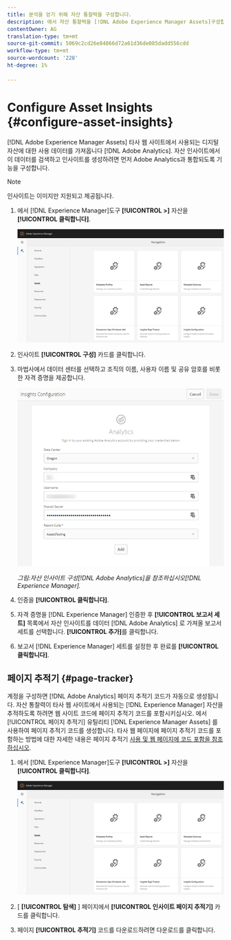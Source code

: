 ```yaml
---
title: 분석을 얻기 위해 자산 통찰력을 구성합니다.
description: 에서 자산 통찰력을 [!DNL Adobe Experience Manager Assets]구성합니다.
contentOwner: AG
translation-type: tm+mt
source-git-commit: 5069c2cd26e84866d72a61d36de085dadd556cdd
workflow-type: tm+mt
source-wordcount: '228'
ht-degree: 1%

---
```



# Configure Asset Insights {#configure-asset-insights}

[!DNL Adobe Experience Manager Assets] 타사 웹 사이트에서 사용되는 디지털 자산에 대한 사용 데이터를 가져옵니다 [!DNL Adobe Analytics]. 자산 인사이트에서 이 데이터를 검색하고 인사이트를 생성하려면 먼저 Adobe Analytics과 통합되도록 기능을 구성합니다.

>[!NOTE]
>
>인사이트는 이미지만 지원되고 제공됩니다.

1. 에서 [!DNL Experience Manager]도구 **[!UICONTROL >]** 자산을 **[!UICONTROL 클릭합니다]**.

   ![chlimage_1-72](assets/chlimage_1-210.png)

1. 인사이트 **[!UICONTROL 구성]** 카드를 클릭합니다.
1. 마법사에서 데이터 센터를 선택하고 조직의 이름, 사용자 이름 및 공유 암호를 비롯한 자격 증명을 제공합니다.

   ![Experience Manager에서 자산 인사이트에 대한 Adobe Analytics 구성](assets/insights_config2.png)

   *그림:자산 인사이트 구성[!DNL Adobe Analytics]을 참조하십시오[!DNL Experience Manager].*

1. 인증을 **[!UICONTROL 클릭합니다]**.
1. 자격 증명을 [!DNL Experience Manager] 인증한 후 **[!UICONTROL 보고서 세트]** 목록에서 자산 인사이트를 데이터 [!DNL Adobe Analytics] 로 가져올 보고서 세트를 선택합니다. **[!UICONTROL 추가]**&#x200B;를 클릭합니다.
1. 보고서 [!DNL Experience Manager] 세트를 설정한 후 완료를 **[!UICONTROL 클릭합니다]**.

## 페이지 추적기 {#page-tracker}

계정을 구성하면 [!DNL Adobe Analytics] 페이지 추적기 코드가 자동으로 생성됩니다. 자산 통찰력이 타사 웹 사이트에서 사용되는 [!DNL Experience Manager] 자산을 추적하도록 하려면 웹 사이트 코드에 페이지 추적기 코드를 포함시키십시오. 에서 [!UICONTROL 페이지 추적기] 유틸리티 [!DNL Experience Manager Assets] 를 사용하여 페이지 추적기 코드를 생성합니다. 타사 웹 페이지에 페이지 추적기 코드를 포함하는 방법에 대한 자세한 내용은 페이지 추적기 [사용 및 웹 페이지에 코드 포함을 참조하십시오](/help/assets/touch-ui-using-page-tracker.md).

1. 에서 [!DNL Experience Manager]도구 **[!UICONTROL >]** 자산을 **[!UICONTROL 클릭합니다]**.

   ![chlimage_1-73](assets/chlimage_1-214.png)

1. [ **[!UICONTROL 탐색]** ] 페이지에서 **[!UICONTROL 인사이트 페이지 추적기]** 카드를 클릭합니다.
1. 페이지 **[!UICONTROL 추적기]** 코드를 다운로드하려면 다운로드를 클릭합니다.
